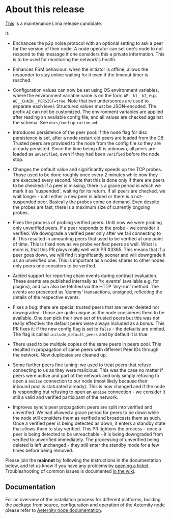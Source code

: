 # About this release

[This](https://github.com/aeternity/aeternity/releases/tag/v5.6.0-rc.1) is a maintenance Lima release candidate.

It:
* Enchances the p2p noise protocol with an optional setting to ask a peer
  for the version of their node. A node operator can set one's node to not
  respond to this message if one considers this a private information. This is
  to be used for monitoring the network's health.

* Enhances FSM behaviour: when the initiator is offline, allows the responder
  to stay online waiting for it even if the timeout timer is reached.

* Configuration values can now be set using OS environment variables, where the environment variable name is on the form `AE__k1__k2`, e.g. `AE__CHAIN__PERSIST=true`. Note that two underscores are used to separate each level. Structured values must be JSON-encoded. The prefix `AE` can not be customized. The environment variables are applied after reading an available config file, and all values are checked against the schema. See `docs/configuration.md`.

* Introduces persistence of the peer pool: if the node flag for disc
  persistence is set, after a node restart old peers are loaded from the DB.
  Trusted peers are provided to the node from the config file so they are already
  persisted. Since the time being off is unknown, all peers are loaded as
  `unverified`, even if they had been `verified` before the node stop.

* Changes the default value and significantly speeds up the TCP probes. Those
  used to be done roughly once every 2 minutes while now they are executed
  every second. Note that this is done only if there are peers to be checked:
  if a peer is missing, there is a grace period in which we mark it as
  'suspended', waiting for its return. If all peers are checked, we wait
  longer - until either a new peer is added or there is a not-suspended peer.
  Basically the probes come on demand. Even despite the probes are fast, there
  is a maximum size of currently ongoing probes.

* Fixes the process of probing verified peers. Until now we were probing only
  unverified peers. If a peer responds to the probe - we consider it verified.
  We downgrade a verified peer only after we fail connecting to it. This
  resulted in amounting peers that used to be verified at one point of time.
  This is fixed now as we probe verified peers as well. What is more is, that
  this PR plays really well with PR #3365.  This means that if a peer goes
  down, we will find it significantly sooner and will downgrade it as an
  unverified one. This is important as a nodes shares to other nodes only
  peers one considers to be verified.

* Added support for reporting chain events during contract evaluation. These events
  are published internally as 'tx_events' (available e.g. for plugins), and can also
  be fetched via the HTTP 'dry-run' method. The events are presented as 'dummy'
  transactions, unsigned, reflecting the details of the respective events.

* Fixes a bug: there are special trusted peers that are never deleted nor
  downgraded. Those are quite unique as the node consideres them to be
  available. One can pick their own set of trusted peers but this was not
  really effective: the default peers were always included as a bonus.
  This PR fixes it: if the new config flag is set to `false` - the defaults
  are omited. The flag is called `include_default_peers` and by default it
  is true.

* There used to be multiple copies of the same peers in peers pool. This
  resulted in propagation of same peers with different Peer IDs through the
  network. Now duplicates are cleaned up.

* Some further peers fine tuning: we used to treat peers that refuse
  connecting to us as they were malicious. This was the case no matter if
  peers were active and part of the network and only simply refusing to open a
  `enoise` connection to our node (most likely because their inbound pool is
  staturated already). This is now changed and if the node is responding but
  refusing to open an `enoise` connection - we consider it still a valid and
  verified participant of the network.

* Improves sync's peer propagation: peers are split into verified and
  unverified. We had allowed a grace period for peers to be down while the
  node still considers them as verified and broadcasts them as such. Once a
  verified peer is being detected as down, it enters a standby state that
  allows them to stay verified.
  This PR tightens the process - once a peer is being detected to be
  unreachable - it is being downgraded from verified to unverified
  immediately. The processing of unverified being deleted is left unchanged -
  they still enter the standby mode for a few times before being removed.

Please join the **mainnet** by following the instructions in the documentation below,
and let us know if you have any problems by [opening a ticket](https://github.com/aeternity/aeternity/issues).
Troubleshooting of common issues is documented [in the wiki](https://github.com/aeternity/aeternity/wiki/Troubleshooting).

## Documentation

For an overview of the installation process for different platforms,
building the package from source, configuration and operation of the Aeternity
node please refer to [Aeternity node documentation](https://docs.aeternity.io/).

